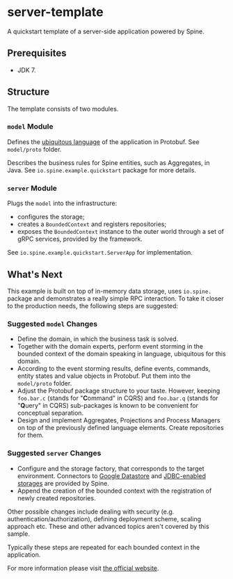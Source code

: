 # server-template
A quickstart template of a server-side application powered by Spine.

## Prerequisites

* JDK 7.

## Structure

The template consists of two modules.

### `model` Module

Defines the [ubiquitous language](https://martinfowler.com/bliki/UbiquitousLanguage.html) 
of the application in Protobuf. See `model/proto` folder.

Describes the business rules for Spine entities, such as Aggregates, in Java. 
See `io.spine.example.quickstart` package for more details.


### `server` Module

Plugs the `model` into the infrastructure: 
 * configures the storage;
 * creates a `BoundedContext` and registers repositories;
 * exposes the `BoundedContext` instance to the outer world through a set of gRPC services, 
 provided by the framework.

See `io.spine.example.quickstart.ServerApp` for implementation.

 
## What's Next

This example is built on top of in-memory data storage, uses `io.spine.` package 
and demonstrates a really simple RPC interaction. To take it closer to the production needs, 
the following steps are suggested:

### Suggested `model` Changes 

 * Define the domain, in which the business task is solved.
 * Together with the domain experts, perform event storming in the bounded context of the domain 
 speaking in language, ubiquitous for this domain.
 * According to the event storming results, define events, commands, entity states and value 
objects in Protobuf. Put them into the `model/proto` folder. 
 * Adjust the Protobuf package structure to your taste. However, keeping `foo.bar.c` (stands for
 "**C**ommand"  in CQRS) and `foo.bar.q` (stands for "**Q**uery" in CQRS) sub-packages is known 
 to be convenient for conceptual separation.
 * Design and implement Aggregates, Projections and Process Managers on top of the previously 
 defined language elements. Create repositories for them.

### Suggested `server` Changes 

 * Configure and the storage factory, that corresponds to the target environment. Connectors to 
 [Google Datastore](https://github.com/SpineEventEngine/gae-java) and [JDBC-enabled storages](https://github.com/SpineEventEngine/jdbc-storage)
 are provided by Spine.
 * Append the creation of the bounded context with the registration of newly created repositories.
 
 Other possible changes include dealing with security (e.g. authentication/authorization), defining
 deployment scheme, scaling approach etc. These and other advanced topics aren't covered by this sample.
 

Typically these steps are repeated for each bounded context in the application.
 
For more information please visit [the official website](https://spine.io).
